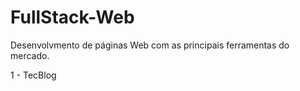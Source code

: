 # FullStack-Web

Desenvolvmento de páginas Web com as principais ferramentas do mercado.

1 - TecBlog